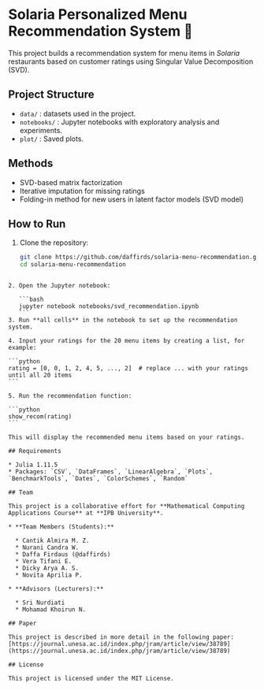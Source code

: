 # Solaria Personalized Menu Recommendation System 🍜

This project builds a recommendation system for menu items in *Solaria* restaurants based on customer ratings using Singular Value Decomposition (SVD).

## Project Structure
- `data/` : datasets used in the project.
- `notebooks/` : Jupyter notebooks with exploratory analysis and experiments.
- `plot/` : Saved plots.

## Methods
- SVD-based matrix factorization
- Iterative imputation for missing ratings
- Folding-in method for new users in latent factor models (SVD model)

## How to Run
1. Clone the repository:
   ```bash
   git clone https://github.com/daffirds/solaria-menu-recommendation.git
   cd solaria-menu-recommendation
````

2. Open the Jupyter notebook:

   ```bash
   jupyter notebook notebooks/svd_recommendation.ipynb
   ```
3. Run **all cells** in the notebook to set up the recommendation system.

4. Input your ratings for the 20 menu items by creating a list, for example:

```python
rating = [0, 0, 1, 2, 4, 5, ..., 2]  # replace ... with your ratings until all 20 items
```

5. Run the recommendation function:

```python
show_recom(rating)
```

This will display the recommended menu items based on your ratings.

## Requirements

* Julia 1.11.5
* Packages: `CSV`, `DataFrames`, `LinearAlgebra`, `Plots`, `BenchmarkTools`, `Dates`, `ColorSchemes`, `Random`

## Team

This project is a collaborative effort for **Mathematical Computing Applications Course** at **IPB University**.

* **Team Members (Students):**

  * Cantik Almira M. Z. 
  * Nurani Candra W. 
  * Daffa Firdaus (@daffirds)
  * Vera Tifani E.
  * Dicky Arya A. S.
  * Novita Aprilia P.
  
* **Advisors (Lecturers):**

  * Sri Nurdiati
  * Mohamad Khoirun N.

## Paper

This project is described in more detail in the following paper:  
[https://journal.unesa.ac.id/index.php/jram/article/view/38789](https://journal.unesa.ac.id/index.php/jram/article/view/38789)

## License

This project is licensed under the MIT License.